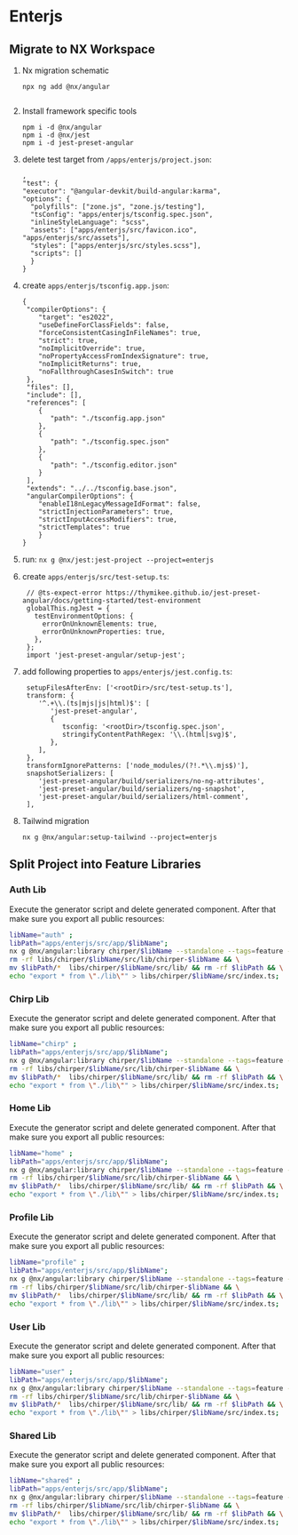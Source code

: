 # Enterjs

## Migrate to NX Workspace

1. Nx migration schematic
   ```
   npx ng add @nx/angular
  
   ```
2. Install framework specific tools
   ```
   npm i -d @nx/angular
   npm i -d @nx/jest
   npm i -d jest-preset-angular
   ```
1. delete test target from `/apps/enterjs/project.json`:
   ```
   ,
   "test": {
   "executor": "@angular-devkit/build-angular:karma",
   "options": {
     "polyfills": ["zone.js", "zone.js/testing"],
     "tsConfig": "apps/enterjs/tsconfig.spec.json",
     "inlineStyleLanguage": "scss",
     "assets": ["apps/enterjs/src/favicon.ico", "apps/enterjs/src/assets"],
     "styles": ["apps/enterjs/src/styles.scss"],
     "scripts": []
     }
   }
   ```
2. create `apps/enterjs/tsconfig.app.json`:
   ```
   {
    "compilerOptions": {
       "target": "es2022",
       "useDefineForClassFields": false,
       "forceConsistentCasingInFileNames": true,
       "strict": true,
       "noImplicitOverride": true,
       "noPropertyAccessFromIndexSignature": true,
       "noImplicitReturns": true,
       "noFallthroughCasesInSwitch": true
    },
    "files": [],
    "include": [],
    "references": [
       {
          "path": "./tsconfig.app.json"
       },
       {
          "path": "./tsconfig.spec.json"
       },
       {
          "path": "./tsconfig.editor.json"
       }
    ],
    "extends": "../../tsconfig.base.json",
    "angularCompilerOptions": {
       "enableI18nLegacyMessageIdFormat": false,
       "strictInjectionParameters": true,
       "strictInputAccessModifiers": true,
       "strictTemplates": true
       }
   }

   ```
3. run: `nx g @nx/jest:jest-project --project=enterjs`

4. create `apps/enterjs/src/test-setup.ts`:
   ```
    // @ts-expect-error https://thymikee.github.io/jest-preset-angular/docs/getting-started/test-environment
    globalThis.ngJest = {
      testEnvironmentOptions: {
        errorOnUnknownElements: true,
        errorOnUnknownProperties: true,
      },
    };
    import 'jest-preset-angular/setup-jest';
   ```

5. add following properties to `apps/enterjs/jest.config.ts`:
    ```
     setupFilesAfterEnv: ['<rootDir>/src/test-setup.ts'],
     transform: {
        '^.+\\.(ts|mjs|js|html)$': [
           'jest-preset-angular',
           {
              tsconfig: '<rootDir>/tsconfig.spec.json',
              stringifyContentPathRegex: '\\.(html|svg)$',
           },
        ],
     },
     transformIgnorePatterns: ['node_modules/(?!.*\\.mjs$)'],
     snapshotSerializers: [
        'jest-preset-angular/build/serializers/no-ng-attributes',
        'jest-preset-angular/build/serializers/ng-snapshot',
        'jest-preset-angular/build/serializers/html-comment',
     ],
    ```

3. Tailwind migration
   ```
   nx g @nx/angular:setup-tailwind --project=enterjs
   ```
## Split Project into Feature Libraries

### Auth Lib
Execute the generator script and delete generated component. After that make sure you export all public resources:
```bash
libName="auth" ;
libPath="apps/enterjs/src/app/$libName";
nx g @nx/angular:library chirper/$libName --standalone --tags=feature --importPath=@chirper/$libName && \
rm -rf libs/chirper/$libName/src/lib/chirper-$libName && \
mv $libPath/*  libs/chirper/$libName/src/lib/ && rm -rf $libPath && \
echo "export * from \"./lib\"" > libs/chirper/$libName/src/index.ts;
```

### Chirp Lib
Execute the generator script and delete generated component. After that make sure you export all public resources:
```bash
libName="chirp" ;
libPath="apps/enterjs/src/app/$libName";
nx g @nx/angular:library chirper/$libName --standalone --tags=feature --importPath=@chirper/$libName && \
rm -rf libs/chirper/$libName/src/lib/chirper-$libName && \
mv $libPath/*  libs/chirper/$libName/src/lib/ && rm -rf $libPath && \
echo "export * from \"./lib\"" > libs/chirper/$libName/src/index.ts;
```

### Home Lib
Execute the generator script and delete generated component. After that make sure you export all public resources:
```bash
libName="home" ;
libPath="apps/enterjs/src/app/$libName";
nx g @nx/angular:library chirper/$libName --standalone --tags=feature --importPath=@chirper/$libName && \
rm -rf libs/chirper/$libName/src/lib/chirper-$libName && \
mv $libPath/*  libs/chirper/$libName/src/lib/ && rm -rf $libPath && \
echo "export * from \"./lib\"" > libs/chirper/$libName/src/index.ts;
```

### Profile Lib
Execute the generator script and delete generated component. After that make sure you export all public resources:
```bash
libName="profile" ;
libPath="apps/enterjs/src/app/$libName";
nx g @nx/angular:library chirper/$libName --standalone --tags=feature --importPath=@chirper/$libName && \
rm -rf libs/chirper/$libName/src/lib/chirper-$libName && \
mv $libPath/*  libs/chirper/$libName/src/lib/ && rm -rf $libPath && \
echo "export * from \"./lib\"" > libs/chirper/$libName/src/index.ts;
```

### User Lib
Execute the generator script and delete generated component. After that make sure you export all public resources:
```bash
libName="user" ;
libPath="apps/enterjs/src/app/$libName";
nx g @nx/angular:library chirper/$libName --standalone --tags=feature --importPath=@chirper/$libName && \
rm -rf libs/chirper/$libName/src/lib/chirper-$libName && \
mv $libPath/*  libs/chirper/$libName/src/lib/ && rm -rf $libPath && \
echo "export * from \"./lib\"" > libs/chirper/$libName/src/index.ts;
```



### Shared Lib
Execute the generator script and delete generated component. After that make sure you export all public resources:
```bash
libName="shared" ;
libPath="apps/enterjs/src/app/$libName";
nx g @nx/angular:library chirper/$libName --standalone --tags=feature --importPath=@chirper/$libName && \
rm -rf libs/chirper/$libName/src/lib/chirper-$libName && \
mv $libPath/*  libs/chirper/$libName/src/lib/ && rm -rf $libPath && \
echo "export * from \"./lib\"" > libs/chirper/$libName/src/index.ts;
```
